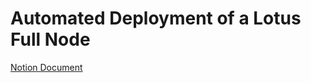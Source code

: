 # Automated Deployment of a Lotus Full Node

[Notion Document](https://www.notion.so/Automated-Deployment-of-a-Lotus-Full-Node-f530767d0d5a44b68b38c05144685af8?pvs=4)
